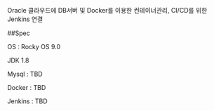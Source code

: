 Oracle 클라우드에 DB서버 및 Docker를 이용한 컨테이너관리, CI/CD를 위한 Jenkins 연결


##Spec

OS : Rocky OS 9.0


JDK 1.8

Mysql : TBD

Docker : TBD

Jenkins : TBD
